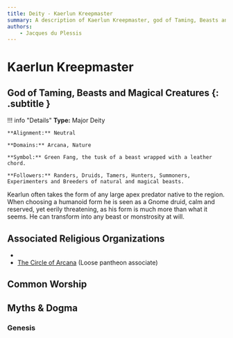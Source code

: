 ```yaml
---
title: Deity - Kaerlun Kreepmaster
summary: A description of Kaerlun Kreepmaster, god of Taming, Beasts and Magical Creatures.
authors:
    - Jacques du Plessis
---
```

# Kaerlun Kreepmaster
## God of Taming, Beasts and Magical Creatures {: .subtitle }

!!! info "Details"
    **Type:** Major Deity

    **Alignment:** Neutral

    **Domains:** Arcana, Nature

    **Symbol:** Green Fang, the tusk of a beast wrapped with a leather chord.

    **Followers:** Randers, Druids, Tamers, Hunters, Summoners, Experimenters and Breeders of natural and magical beasts.

Kearlun often takes the form of any large apex predator native to the region.  When choosing a humanoid form he is seen as a Gnome druid, calm and reserved, yet eerily threatening, as his form is much more than what it seems.  He can transform into any beast or monstrosity at will.

## Associated Religious Organizations
* 
* [The Circle of Arcana](../../organizations/circle_of_arcana) (Loose pantheon associate)

## Common Worship

## Myths & Dogma
### Genesis
